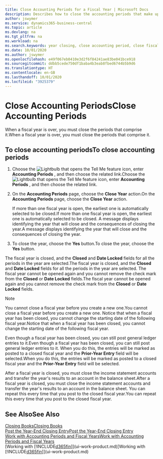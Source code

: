 ```yaml
---
title: Close Accounting Periods for a Fiscal Year | Microsoft Docs
description: Describes how to close the accounting periods that make up the fiscal year.
author: jswymer
ms.service: dynamics365-business-central
ms.topic: article
ms.devlang: na
ms.tgt_pltfrm: na
ms.workload: na
ms.search.keywords: year closing, close accounting period, close fiscal year, bank account detailed trial balance
ms.date: 10/01/2020
ms.author: jswymer
ms.openlocfilehash: e49f067eb0410e3d2f6f84241ae83be041bce918
ms.sourcegitcommit: ddbb5cede750df1baba4b3eab8fbed6744b5b9d6
ms.translationtype: HT
ms.contentlocale: en-GB
ms.lasthandoff: 10/01/2020
ms.locfileid: "3925379"
---
```

# <a name="close-accounting-periods"></a><span data-ttu-id="68f94-103">Close Accounting Periods</span><span class="sxs-lookup"><span data-stu-id="68f94-103">Close Accounting Periods</span></span>
<span data-ttu-id="68f94-104">When a fiscal year is over, you must close the periods that comprise it.</span><span class="sxs-lookup"><span data-stu-id="68f94-104">When a fiscal year is over, you must close the periods that comprise it.</span></span>

## <a name="to-close-accounting-periods"></a><span data-ttu-id="68f94-105">To close accounting periods</span><span class="sxs-lookup"><span data-stu-id="68f94-105">To close accounting periods</span></span>
1. <span data-ttu-id="68f94-106">Choose the ![Lightbulb that opens the Tell Me feature](media/ui-search/search_small.png "Tell me what you want to do") icon, enter **Accounting Periods** , and then choose the related link.</span><span class="sxs-lookup"><span data-stu-id="68f94-106">Choose the ![Lightbulb that opens the Tell Me feature](media/ui-search/search_small.png "Tell me what you want to do") icon, enter **Accounting Periods** , and then choose the related link.</span></span>
2. <span data-ttu-id="68f94-107">On the **Accounting Periods** page, choose the **Close Year** action.</span><span class="sxs-lookup"><span data-stu-id="68f94-107">On the **Accounting Periods** page, choose the **Close Year** action.</span></span>

    <span data-ttu-id="68f94-108">If more than one fiscal year is open, the earliest one is automatically selected to be closed.</span><span class="sxs-lookup"><span data-stu-id="68f94-108">If more than one fiscal year is open, the earliest one is automatically selected to be closed.</span></span> <span data-ttu-id="68f94-109">A message displays identifying the year that will close and the consequences of closing the year.</span><span class="sxs-lookup"><span data-stu-id="68f94-109">A message displays identifying the year that will close and the consequences of closing the year.</span></span>
3. <span data-ttu-id="68f94-110">To close the year, choose the **Yes** button.</span><span class="sxs-lookup"><span data-stu-id="68f94-110">To close the year, choose the **Yes** button.</span></span>

<span data-ttu-id="68f94-111">The fiscal year is closed, and the **Closed** and **Date Locked** fields for all the periods in the year are selected.</span><span class="sxs-lookup"><span data-stu-id="68f94-111">The fiscal year is closed, and the **Closed** and **Date Locked** fields for all the periods in the year are selected.</span></span> <span data-ttu-id="68f94-112">The fiscal year cannot be opened again and you cannot remove the check mark from the **Closed** or **Date Locked** fields.</span><span class="sxs-lookup"><span data-stu-id="68f94-112">The fiscal year cannot be opened again and you cannot remove the check mark from the **Closed** or **Date Locked** fields.</span></span>

> [!NOTE]  
>   <span data-ttu-id="68f94-113">You cannot close a fiscal year before you create a new one.</span><span class="sxs-lookup"><span data-stu-id="68f94-113">You cannot close a fiscal year before you create a new one.</span></span> <span data-ttu-id="68f94-114">Notice that when a fiscal year has been closed, you cannot change the starting date of the following fiscal year.</span><span class="sxs-lookup"><span data-stu-id="68f94-114">Notice that when a fiscal year has been closed, you cannot change the starting date of the following fiscal year.</span></span>

<span data-ttu-id="68f94-115">Even though a fiscal year has been closed, you can still post general ledger entries to it.</span><span class="sxs-lookup"><span data-stu-id="68f94-115">Even though a fiscal year has been closed, you can still post general ledger entries to it.</span></span> <span data-ttu-id="68f94-116">When you do this, the entries will be marked as posted to a closed fiscal year and the **Prior-Year Entry** field will be selected.</span><span class="sxs-lookup"><span data-stu-id="68f94-116">When you do this, the entries will be marked as posted to a closed fiscal year and the **Prior-Year Entry** field will be selected.</span></span>

<span data-ttu-id="68f94-117">After a fiscal year is closed, you must close the income statement accounts and transfer the year's results to an account in the balance sheet.</span><span class="sxs-lookup"><span data-stu-id="68f94-117">After a fiscal year is closed, you must close the income statement accounts and transfer the year's results to an account in the balance sheet.</span></span> <span data-ttu-id="68f94-118">You can repeat this every time that you post to the closed fiscal year.</span><span class="sxs-lookup"><span data-stu-id="68f94-118">You can repeat this every time that you post to the closed fiscal year.</span></span>

## <a name="see-also"></a><span data-ttu-id="68f94-119">See Also</span><span class="sxs-lookup"><span data-stu-id="68f94-119">See Also</span></span>

[<span data-ttu-id="68f94-120">Closing Books</span><span class="sxs-lookup"><span data-stu-id="68f94-120">Closing Books</span></span>](year-close-books.md)  
[<span data-ttu-id="68f94-121">Post the Year-End Closing Entry</span><span class="sxs-lookup"><span data-stu-id="68f94-121">Post the Year-End Closing Entry</span></span>](year-how-post-year-end-close-entry.md)  
[<span data-ttu-id="68f94-122">Work with Accounting Periods and Fiscal Years</span><span class="sxs-lookup"><span data-stu-id="68f94-122">Work with Accounting Periods and Fiscal Years</span></span>](finance-accounting-periods-and-fiscal-years.md)  
<span data-ttu-id="68f94-123">[Working with [!INCLUDE[d365fin](includes/d365fin_md.md)]](ui-work-product.md)</span><span class="sxs-lookup"><span data-stu-id="68f94-123">[Working with [!INCLUDE[d365fin](includes/d365fin_md.md)]](ui-work-product.md)</span></span>
